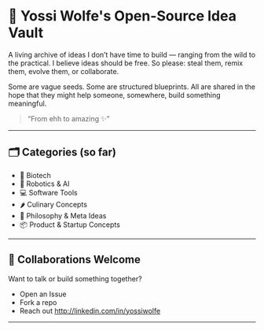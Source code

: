 # 🧠 Yossi Wolfe's Open-Source Idea Vault

A living archive of ideas I don’t have time to build — ranging from the wild to the practical. I believe ideas should be free. So please: steal them, remix them, evolve them, or collaborate.

Some are vague seeds. Some are structured blueprints. All are shared in the hope that they might help someone, somewhere, build something meaningful.

> “From ehh to amazing ✨”

---

## 🗂 Categories (so far)

- 🔬 Biotech
- 🤖 Robotics & AI
- 💻 Software Tools
- 🌶️ Culinary Concepts
- 🧠 Philosophy & Meta Ideas
- 📦 Product & Startup Concepts

---

## 🤝 Collaborations Welcome

Want to talk or build something together?
- Open an Issue
- Fork a repo
- Reach out http://linkedin.com/in/yossiwolfe

---
